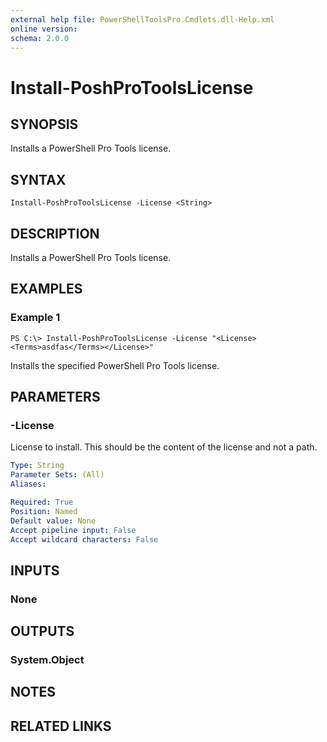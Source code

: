 ```yaml
---
external help file: PowerShellToolsPro.Cmdlets.dll-Help.xml
online version: 
schema: 2.0.0
---
```


# Install-PoshProToolsLicense

## SYNOPSIS
Installs a PowerShell Pro Tools license.

## SYNTAX

```
Install-PoshProToolsLicense -License <String>
```

## DESCRIPTION
Installs a PowerShell Pro Tools license.

## EXAMPLES

### Example 1
```
PS C:\> Install-PoshProToolsLicense -License "<License><Terms>asdfas</Terms></License>"
```

Installs the specified PowerShell Pro Tools license.

## PARAMETERS

### -License
License to install.
This should be the content of the license and not a path.

```yaml
Type: String
Parameter Sets: (All)
Aliases: 

Required: True
Position: Named
Default value: None
Accept pipeline input: False
Accept wildcard characters: False
```

## INPUTS

### None


## OUTPUTS

### System.Object

## NOTES

## RELATED LINKS

